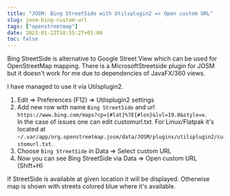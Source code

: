 ```yaml
---
title: "JOSM: Bing StreetSide with Utilsplugin2 => Open custom URL"
slug: josm-bing-custom-url
tags: ["openstreetmap"]
date: 2023-01-22T18:55:27+01:00
toc: false
---
```

Bing StreetSide is alternative to Google Street View which can be used for OpenStreetMap mapping.
There is a MicrosoftStreetside plugin for JOSM but it doesn't work for me due to dependencies of JavaFX/360 views.

I have managed to use it via Utilsplugin2.

1. Edit => Preferences (F12) => Utilsplugin2 settings
2. Add new row with name `Bing StreetSide` and url `https://www.bing.com/maps?cp={#lat}%7E{#lon}&lvl=19.0&style=x`.  
In the case of issues one can edit customurl.txt. For Linux/Flatpak it's located at `~/.var/app/org.openstreetmap.josm/data/JOSM/plugins/utilsplugin2/customurl.txt`. 
3. Choose  `Bing StreetSide` in Data => Select custom URL
4. Now you can see Bing StreetSide via Data => Open custom URL (Shift+H)

If StreetSide is available at given location it will be displayed. Otherwise map is shown with streets colored blue where it's available.
